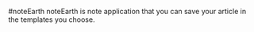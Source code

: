 #noteEarth
noteEarth is note application that you can save your article in the templates you choose.
